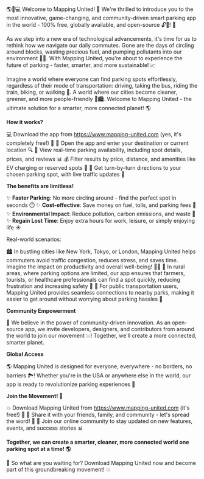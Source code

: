 🌎🚗💻 Welcome to Mapping United! 🤝 We're thrilled to introduce you to the most innovative, game-changing, and community-driven smart parking app in the world - 100% free, globally available, and open-source 🔓💯! 🎉

As we step into a new era of technological advancements, it's time for us to rethink how we navigate our daily commutes. Gone are the days of circling around blocks, wasting precious fuel, and pumping pollutants into our environment 🚨🌆. With Mapping United, you're about to experience the future of parking - faster, smarter, and more sustainable! 📈

Imagine a world where everyone can find parking spots effortlessly, regardless of their mode of transportation: driving, taking the bus, riding the train, biking, or walking 👣. A world where our cities become cleaner, greener, and more people-friendly 🌳🏙️. Welcome to Mapping United - the ultimate solution for a smarter, more connected planet! 🌎

**How it works?**

💻 Download the app from https://www.mapping-united.com (yes, it's completely free!) 📲
📍 Open the app and enter your destination or current location 🔍
🚗 View real-time parking availability, including spot details, prices, and reviews 📊
💰 Filter results by price, distance, and amenities like EV charging or reserved spots 💸
🔴 Get turn-by-turn directions to your chosen parking spot, with live traffic updates 📍

**The benefits are limitless!**

✨ **Faster Parking**: No more circling around - find the perfect spot in seconds ⏱️
✨ **Cost-effective**: Save money on fuel, tolls, and parking fees 💸
✨ **Environmental Impact**: Reduce pollution, carbon emissions, and waste 🌿
✨ **Regain Lost Time**: Enjoy extra hours for work, leisure, or simply enjoying life ☀️

Real-world scenarios:

🏙️ In bustling cities like New York, Tokyo, or London, Mapping United helps commuters avoid traffic congestion, reduces stress, and saves time. Imagine the impact on productivity and overall well-being! 🏃‍♀️
🌳 In rural areas, where parking options are limited, our app ensures that farmers, tourists, or healthcare professionals can find a spot quickly, reducing frustration and increasing safety 🚨
🚌 For public transportation users, Mapping United provides seamless connections to nearby parks, making it easier to get around without worrying about parking hassles 🚌

**Community Empowerment**

💪 We believe in the power of community-driven innovation. As an open-source app, we invite developers, designers, and contributors from around the world to join our movement 💥! Together, we'll create a more connected, smarter planet.

**Global Access**

🌎 Mapping United is designed for everyone, everywhere - no borders, no barriers 🏞️! Whether you're in the USA or anywhere else in the world, our app is ready to revolutionize parking experiences 🚀

**Join the Movement! 🤝**

💥 Download Mapping United from https://www.mapping-united.com (it's free!) 📲
👫 Share it with your friends, family, and community - let's spread the word! 📢
💬 Join our online community to stay updated on new features, events, and success stories 📊

**Together, we can create a smarter, cleaner, more connected world one parking spot at a time! 🌎**

🚀 So what are you waiting for? Download Mapping United now and become part of this groundbreaking movement! 💥